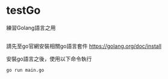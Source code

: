 # testGo
練習Golang語言之用

##
請先至go官網安裝相關go語言套件
<https://golang.org/doc/install>

安裝go語言之後，使用以下命令執行
```
go run main.go